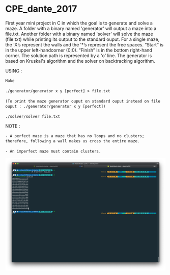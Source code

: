 # CPE_dante_2017
First year mini project in C in which the goal is to generate and solve a maze. A folder with a binary named 'generator' will output a maze into a file.txt. Another folder with a binary named 'solver' will solve the maze (file.txt) while printing its output to the standard ouput. For a single maze, the ‘X’s represent the walls and the ’*’s represent the free spaces. “Start” is in the upper left-handcorner (0;0). “Finish” is in the bottom right-hand corner. The solution path is represented by a 'o' line.
The generator is based on Kruskal's algorithm and the solver on backtracking algorithm.

USING :

    Make

    ./generator/generator x y [perfect] > file.txt

    (To print the maze generator ouput on standard ouput instead on file ouput : ./generator/generator x y [perfect])

    ./solver/solver file.txt

NOTE :

    - A perfect maze is a maze that has no loops and no clusters; therefore, following a wall makes us cross the entire maze.

    - An imperfect maze must contain clusters.

![Image description](cover.png)
